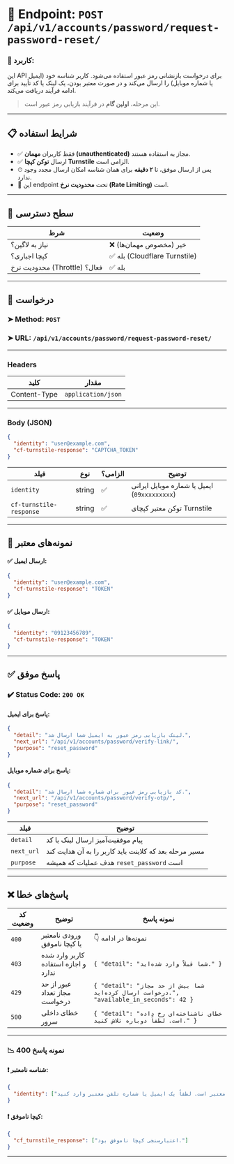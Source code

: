 # 📌 Endpoint: `POST /api/v1/accounts/password/request-password-reset/`

### 🎯 کاربرد:

این API برای درخواست بازنشانی رمز عبور استفاده می‌شود. کاربر شناسه خود (ایمیل یا شماره موبایل) را ارسال می‌کند و در صورت معتبر بودن، یک لینک یا کد تأیید برای ادامه فرآیند دریافت می‌کند.

> این مرحله، **اولین گام** در فرآیند بازیابی رمز عبور است.

---

## 📋 شرایط استفاده

* ✅ فقط کاربران **مهمان (unauthenticated)** مجاز به استفاده هستند.
* ✅ ارسال **توکن کپچا Turnstile** الزامی است.
* ⏱ پس از ارسال موفق، تا **۲ دقیقه** برای همان شناسه امکان ارسال مجدد وجود ندارد.
* 🚦 این endpoint تحت **محدودیت نرخ (Rate Limiting)** است.

---

## 🔐 سطح دسترسی

| شرط                          | وضعیت                        |
| ---------------------------- | ---------------------------- |
| نیاز به لاگین؟               | ❌ خیر (مخصوص مهمان‌ها)       |
| کپچا اجباری؟                 | ✅ بله (Cloudflare Turnstile) |
| محدودیت نرخ (Throttle) فعال؟ | ✅ بله                        |

---

## 📨 درخواست

### ➤ Method: `POST`

### ➤ URL: `/api/v1/accounts/password/request-password-reset/`

---

### Headers

| کلید         | مقدار              |
| ------------ | ------------------ |
| Content-Type | `application/json` |

---

### Body (JSON)

```json
{
  "identity": "user@example.com",
  "cf-turnstile-response": "CAPTCHA_TOKEN"
}
```

| فیلد                    | نوع    | الزامی؟ | توضیح                                        |
| ----------------------- | ------ | ------- | -------------------------------------------- |
| `identity`              | string | ✅       | ایمیل یا شماره موبایل ایرانی (`09xxxxxxxxx`) | 
| `cf-turnstile-response` | string | ✅       | توکن معتبر کپچای Turnstile                   |

---

## 🧪 نمونه‌های معتبر

#### ✅ ارسال ایمیل:

```json
{
  "identity": "user@example.com",
  "cf-turnstile-response": "TOKEN"
}
```

#### ✅ ارسال موبایل:

```json
{
  "identity": "09123456789",
  "cf-turnstile-response": "TOKEN"
}
```

---

## ✅ پاسخ موفق

### ✔️ Status Code: `200 OK`

#### پاسخ برای ایمیل:

```json
{
  "detail": "لینک بازیابی رمز عبور به ایمیل شما ارسال شد.",
  "next_url": "/api/v1/accounts/password/verify-link/",
  "purpose": "reset_password"
}
```

#### پاسخ برای شماره موبایل:

```json
{
  "detail": "کد بازیابی رمز عبور برای شماره شما ارسال شد.",
  "next_url": "/api/v1/accounts/password/verify-otp/",
  "purpose": "reset_password"
}
```

| فیلد      | توضیح                                                        |
| ---------- | ------------------------------------------------------------ |
| `detail`   | پیام موفقیت‌آمیز ارسال لینک یا کد                            |
| `next_url` | مسیر مرحله بعد که کلاینت باید کاربر را به آن هدایت کند       |
| `purpose`  | هدف عملیات که همیشه `reset_password` است                     |

---

## ❌ پاسخ‌های خطا

| کد وضعیت | توضیح                                | نمونه پاسخ                                                                                                      |
| -------- | ------------------------------------ | --------------------------------------------------------------------------------------------------------------- |
| `400`    | ورودی نامعتبر یا کپچا ناموفق         | 👇 نمونه‌ها در ادامه                                                                                            |
| `403`    | کاربر وارد شده و اجازه استفاده ندارد | `{ "detail": "شما قبلاً وارد شده‌اید." }`                                                                       |
| `429`    | عبور از حد مجاز تعداد درخواست        | `{ "detail": "شما بیش از حد مجاز درخواست ارسال کرده‌اید.", "available_in_seconds": 42 }`                      |
| `500`    | خطای داخلی سرور                     | `{ "detail": "خطای ناشناخته‌ای رخ داده است. لطفاً دوباره تلاش کنید." }`                                         |

---

### 📉 نمونه پاسخ 400

#### ❗ شناسه نامعتبر:

```json
{
  "identity": ["ورودی نامعتبر است. لطفاً یک ایمیل یا شماره تلفن معتبر وارد کنید."]
}
```

#### ❗ کپچا ناموفق:

```json
{
  "cf_turnstile_response": ["اعتبارسنجی کپچا ناموفق بود."]
}
```

---
